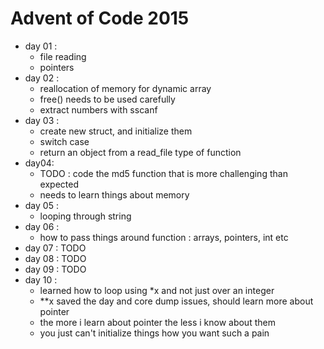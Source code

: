 # Advent of Code 2015

- day 01 :
  - file reading
  - pointers
- day 02 :
  - reallocation of memory for dynamic array
  - free() needs to be used carefully
  - extract numbers with sscanf
- day 03 :
  - create new struct, and initialize them
  - switch case
  - return an object from a read_file type of function
- day04:
  - TODO : code the md5 function that is more challenging than expected
  - needs to learn things about memory
- day 05 :
  - looping through string
- day 06 :
  - how to pass things around function : arrays, pointers, int etc
- day 07 : TODO
- day 08 : TODO
- day 09 : TODO
- day 10 :
  - learned how to loop using *x and not just over an integer
  - **x saved the day and core dump issues, should learn more about pointer
  - the more i learn about pointer the less i know about them
  - you just can't initialize things how you want such a pain
